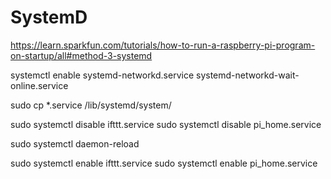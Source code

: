 # SystemD

https://learn.sparkfun.com/tutorials/how-to-run-a-raspberry-pi-program-on-startup/all#method-3-systemd

systemctl enable systemd-networkd.service systemd-networkd-wait-online.service

 sudo cp *.service /lib/systemd/system/


sudo systemctl disable ifttt.service
sudo systemctl disable  pi_home.service

sudo systemctl daemon-reload

sudo systemctl enable ifttt.service
sudo systemctl enable pi_home.service
